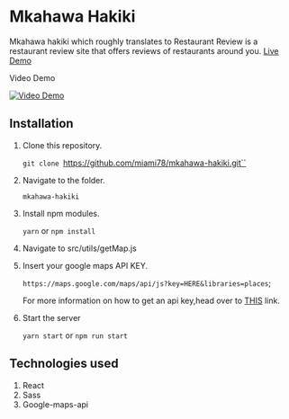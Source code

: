# Mkahawa Hakiki
Mkahawa hakiki which roughly translates to Restaurant Review is a restaurant review site that offers reviews of restaurants around you.
[Live Demo](https://miami78.github.io/mkahawa-hakiki/)

Video Demo

[![Video Demo](https://res.cloudinary.com/dfqr8gqss/image/upload/v1601136983/Screenshots/Screenshot_397_jvb7hu.png)](https://youtu.be/Z2N2gwdTu1s "Mkahawa hakiki")

## Installation

1. Clone this repository.

    `git clone `https://github.com/miami78/mkahawa-hakiki.git``
2. Navigate to the folder.

    `mkahawa-hakiki`
3. Install npm modules.

    `yarn` or `npm install`
4. Navigate to src/utils/getMap.js
5. Insert your google maps API KEY.

    `https://maps.google.com/maps/api/js?key=HERE&libraries=places`;

    For more information on how to get an api key,head over to [THIS](https://developers.google.com/maps/documentation/maps-static/get-api-key) link.

6. Start the server

   `yarn start` or `npm run start`

## Technologies used
1. React
2. Sass
3. Google-maps-api